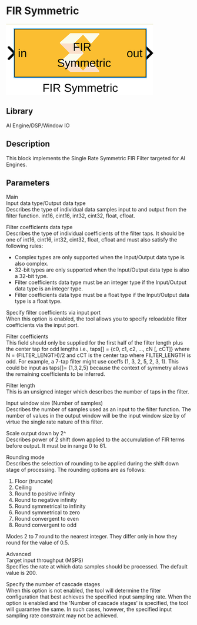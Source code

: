 # FIR Symmetric

  
![](./Images/uwg1621248897520.png)  

## Library

AI Engine/DSP/Window IO

## Description

This block implements the Single Rate Symmetric FIR Filter targeted for
AI Engines.

## Parameters

Main  
Input data type/Output data type  
Describes the type of individual data samples input to and output from
the filter function. int16, cint16, int32, cint32, float, cfloat.

Filter coefficients data type  
Describes the type of individual coefficients of the filter taps. It
should be one of int16, cint16, int32, cint32, float, cfloat and must
also satisfy the following rules:

- Complex types are only supported when the Input/Output data type is
  also complex.
- 32-bit types are only supported when the Input/Output data type is
  also a 32-bit type.
- Filter coefficients data type must be an integer type if the
  Input/Output data type is an integer type.
- Filter coefficients data type must be a float type if the Input/Output
  data type is a float type.

Specify filter coefficients via input port  
When this option is enabled, the tool allows you to specify reloadable
filter coefficients via the input port.

Filter coefficients  
This field should only be supplied for the first half of the filter
length plus the center tap for odd lengths i.e., taps\[\] = {c0, c1, c2,
..., cN \[, cCT\]} where N = (FILTER_LENGTH)/2 and cCT is the center tap
where FILTER_LENGTH is odd. For example, a 7-tap filter might use coeffs
(1, 3, 2, 5, 2, 3, 1). This could be input as taps\[\]= {1,3,2,5}
because the context of symmetry allows the remaining coefficients to be
inferred.

Filter length  
This is an unsigned integer which describes the number of taps in the
filter.

Input window size (Number of samples)  
Describes the number of samples used as an input to the filter function.
The number of values in the output window will be the input window size
by of virtue the single rate nature of this filter.

Scale output down by 2^  
Describes power of 2 shift down applied to the accumulation of FIR terms
before output. It must be in range 0 to 61.

Rounding mode  
Describes the selection of rounding to be applied during the shift down
stage of processing. The rounding options are as follows:

1.  Floor (truncate)
2.  Ceiling
3.  Round to positive infinity
4.  Round to negative infinity
5.  Round symmetrical to infinity
6.  Round symmetrical to zero
7.  Round convergent to even
8.  Round convergent to odd

Modes 2 to 7 round to the nearest integer. They differ only in how they
round for the value of 0.5.

Advanced  
Target input throughput (MSPS)  
Specifies the rate at which data samples should be processed. The
default value is 200.

Specify the number of cascade stages  
When this option is not enabled, the tool will determine the filter
configuration that best achieves the specified input sampling rate. When
the option is enabled and the 'Number of cascade stages' is specified,
the tool will guarantee the same. In such cases, however, the specified
input sampling rate constraint may not be achieved.
